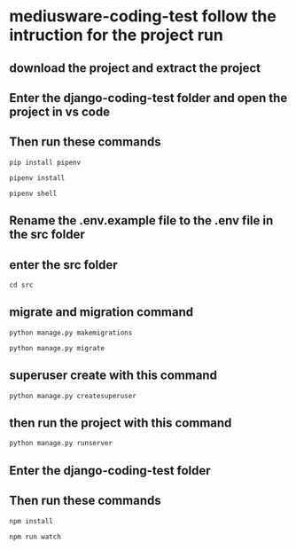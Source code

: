 # mediusware-coding-test follow the intruction for the project run

## download the project and extract the project
## Enter the django-coding-test folder and open the project in vs code
## Then run these commands
```
pip install pipenv
```
```
pipenv install 
```
```
pipenv shell
```
## Rename the .env.example file to the .env file in the src folder
## enter the src folder
```
cd src
```
## migrate and migration command
```
python manage.py makemigrations
```
```
python manage.py migrate
```
## superuser create with this command
```
python manage.py createsuperuser
```
## then run the project with this command
```
python manage.py runserver
```

## Enter the django-coding-test folder
## Then run these commands 
```
npm install
```
```
npm run watch
```
